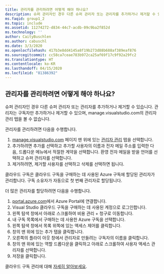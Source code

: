 ```yaml
---
title: 관리자를 관리하려면 어떻게 해야 하나요?
description: 슈퍼 관리자인 경우 다른 슈퍼 관리자 또는 관리자를 추가하거나 제거할 수 있습니다. 관리자는 구독자만 추가하거나 제거할 수 있으며...
ms.faqid: group1_2
ms.topic: include
ms.assetid: 11274272-d834-44c7-acdb-09c9ba2f852d
ms.technology: ''
author: CaityBuschlen
ms.author: cabuschl
ms.date: 3/3/2020
ms.openlocfilehash: 417b3e8dd4145a8f19b273d88b688af389eaf876
ms.sourcegitcommit: cc58ca7ceae783b972ca25af69f17c9f92a29fc2
ms.translationtype: HT
ms.contentlocale: ko-KR
ms.lasthandoff: 04/15/2020
ms.locfileid: "81386392"
---
```

## <a name="how-do-i-manage-administrators"></a>관리자를 관리하려면 어떻게 해야 하나요?

슈퍼 관리자인 경우 다른 슈퍼 관리자 또는 관리자를 추가하거나 제거할 수 있습니다. 관리자는 구독자만 추가하거나 제거할 수 있으며, manage.visualstudio.com의 관리자 관리 탭을 볼 수 없습니다.

관리자를 관리하려면 다음을 수행합니다.

1. [manage.visualstudio.com](https://manage.visualstudio.com) 페이지 맨 위에 있는 [관리자 관리](https://manage.visualstudio.com/administrators) 탭을 선택합니다.
2. 추가하려면 추가를 선택하고 추가할 사용자의 이름과 전자 메일 주소를 입력한 다음, 드롭다운 메뉴에서 적절한 계약을 선택합니다. 환영 전자 메일을 받을 언어를 선택하고 슈퍼 관리자를 선택합니다.
3. 제거하려면, 제거할 사용자를 선택하고 삭제를 선택하면 됩니다.

클라우드 구독은 클라우드 구독을 구매하는 데 사용된 Azure 구독에 할당된 관리자가 관리합니다. 구독 소유자가 자동으로 첫 번째 관리자로 할당됩니다.

더 많은 관리자를 할당하려면 다음을 수행합니다.

1. [portal.azure.com](https://portal.azure.com)에서 Azure Portal에 연결합니다.
2. Visual Studio 클라우드 구독을 구매하는 데 사용된 계정으로 로그인합니다.
3. 왼쪽 탐색 창에서 아래로 스크롤하여 비용 관리 + 청구로 이동합니다.
4. 내 구독 목록에서 구매하는 데 사용한 Azure 구독을 선택합니다.
5. 왼쪽 탐색 창에서 목록 위쪽에 있는 액세스 제어를 클릭합니다.
6. 창의 맨 위에 있는 추가 탭을 클릭합니다.
7. 오른쪽의 플라이 아웃 창에서 관리자로 만들려는 구독자의 이름을 클릭합니다.
8. 창의 맨 위에 있는 역할 드롭다운을 클릭하고 아래로 스크롤하여 사용자 액세스 관리자를 선택합니다.
9. 저장을 클릭합니다.

클라우드 구독 관리에 대해 [자세히 알아보세요](https://docs.microsoft.com/visualstudio/subscriptions/cloud-admin).
